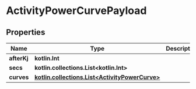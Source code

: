 
# ActivityPowerCurvePayload

## Properties
Name | Type | Description | Notes
------------ | ------------- | ------------- | -------------
**afterKj** | **kotlin.Int** |  |  [optional]
**secs** | **kotlin.collections.List&lt;kotlin.Int&gt;** |  |  [optional]
**curves** | [**kotlin.collections.List&lt;ActivityPowerCurve&gt;**](ActivityPowerCurve.md) |  |  [optional]



